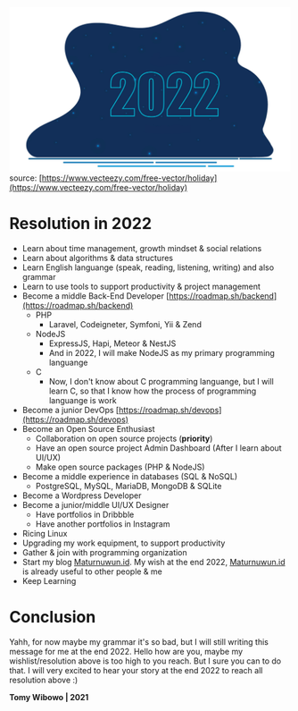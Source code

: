 ![2022](/2022.jpg "2022")
source: [https://www.vecteezy.com/free-vector/holiday](https://www.vecteezy.com/free-vector/holiday)

# Resolution in 2022

- Learn about time management, growth mindset & social relations
- Learn about algorithms & data structures
- Learn English languange (speak, reading, listening, writing) and also grammar
- Learn to use tools to support productivity & project management
- Become a middle Back-End Developer [https://roadmap.sh/backend](https://roadmap.sh/backend)
  - PHP
    - Laravel, Codeigneter, Symfoni, Yii & Zend
  - NodeJS
    - ExpressJS, Hapi, Meteor & NestJS
    - And in 2022, I will make NodeJS as my primary programming languange
  - C
    - Now, I don't know about C programming languange, but I will learn C, so that I know how the process of programming languange is work
- Become a junior DevOps [https://roadmap.sh/devops](https://roadmap.sh/devops)
- Become an Open Source Enthusiast
  - Collaboration on open source projects (**priority**)
  - Have an open source project Admin Dashboard (After I learn about UI/UX)
  - Make open source packages (PHP & NodeJS)
- Become a middle experience in databases (SQL & NoSQL)
  - PostgreSQL, MySQL, MariaDB, MongoDB & SQLite
- Become a Wordpress Developer
- Become a junior/middle UI/UX Designer
  - Have portfolios in Dribbble
  - Have another portfolios in Instagram
- Ricing Linux
- Upgrading my work equipment, to support productivity
- Gather & join with programming organization
- Start my blog [Maturnuwun.id](https://maturnuwun.id). My wish at the end 2022, [Maturnuwun.id](https://maturnuwun.id) is already useful to other people & me
- Keep Learning

# Conclusion

Yahh, for now maybe my grammar it's so bad, but I will still writing this message for me at the end 2022. Hello how are you, maybe my wishlist/resolution above is too high to you reach. But I sure you can to do that. I will very excited to hear your story at the end 2022 to reach all resolution above :)

**Tomy Wibowo | 2021**
